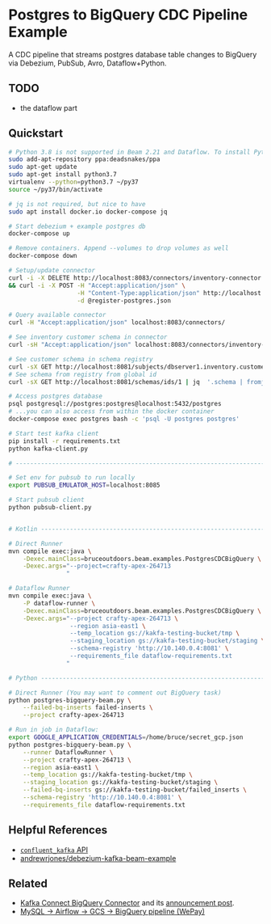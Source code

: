 # Postgres to BigQuery CDC Pipeline Example

A CDC pipeline that streams postgres database table changes to BigQuery via Debezium, PubSub, Avro, Dataflow+Python.

## TODO

- the dataflow part

## Quickstart

```sh
# Python 3.8 is not supported in Beam 2.21 and Dataflow. To install Python 3.7 in Ubuntu 20.04 you can do:
sudo add-apt-repository ppa:deadsnakes/ppa
sudo apt-get update
sudo apt-get install python3.7
virtualenv --python=python3.7 ~/py37
source ~/py37/bin/activate

# jq is not required, but nice to have
sudo apt install docker.io docker-compose jq

# Start debezium + example postgres db
docker-compose up

# Remove containers. Append --volumes to drop volumes as well
docker-compose down

# Setup/update connector
curl -i -X DELETE http://localhost:8083/connectors/inventory-connector \
&& curl -i -X POST -H "Accept:application/json" \
                   -H "Content-Type:application/json" http://localhost:8083/connectors/ \
                   -d @register-postgres.json

# Query available connector
curl -H "Accept:application/json" localhost:8083/connectors/

# See inventory customer schema in connector
curl -sH "Accept:application/json" localhost:8083/connectors/inventory-connector | jq

# See customer schema in schema registry
curl -sX GET http://localhost:8081/subjects/dbserver1.inventory.customers-value/versions/1 | jq '.schema | fromjson'
# See schema from registry from global id
curl -sX GET http://localhost:8081/schemas/ids/1 | jq  '.schema | fromjson'

# Access postgres database
psql postgresql://postgres:postgres@localhost:5432/postgres
# ...you can also access from within the docker container
docker-compose exec postgres bash -c 'psql -U postgres postgres'

# Start test kafka client
pip install -r requirements.txt
python kafka-client.py

# -----------------------------------------------------------------------------------

# Set env for pubsub to run locally
export PUBSUB_EMULATOR_HOST=localhost:8085

# Start pubsub client
python pubsub-client.py


# Kotlin ----------------------------------------------------------------------------

# Direct Runner
mvn compile exec:java \
    -Dexec.mainClass=bruceoutdoors.beam.examples.PostgresCDCBigQuery \
    -Dexec.args="--project=crafty-apex-264713
                " 

# Dataflow Runner
mvn compile exec:java \
    -P dataflow-runner \
    -Dexec.mainClass=bruceoutdoors.beam.examples.PostgresCDCBigQuery \
    -Dexec.args="--project crafty-apex-264713 \
                 --region asia-east1 \
                 --temp_location gs://kakfa-testing-bucket/tmp \
                 --staging_location gs://kakfa-testing-bucket/staging \
                 --schema-registry 'http://10.140.0.4:8081' \
                 --requirements_file dataflow-requirements.txt
                " 

# Python -----------------------------------------------------------------------------

# Direct Runner (You may want to comment out BigQuery task)
python postgres-bigquery-beam.py \
    --failed-bq-inserts failed-inserts \
    --project crafty-apex-264713

# Run in job in Dataflow:
export GOOGLE_APPLICATION_CREDENTIALS=/home/bruce/secret_gcp.json
python postgres-bigquery-beam.py \
    --runner DataflowRunner \
    --project crafty-apex-264713 \
    --region asia-east1 \
    --temp_location gs://kakfa-testing-bucket/tmp \
    --staging_location gs://kakfa-testing-bucket/staging \
    --failed-bq-inserts gs://kakfa-testing-bucket/failed_inserts \
    --schema-registry 'http://10.140.0.4:8081' \
    --requirements_file dataflow-requirements.txt

```

## Helpful References

- [`confluent_kafka` API](https://docs.confluent.io/current/clients/confluent-kafka-python/)
- [andrewrjones/debezium-kafka-beam-example](https://github.com/andrewrjones/debezium-kafka-beam-example)

## Related

 - [Kafka Connect BigQuery Connector](https://github.com/wepay/kafka-connect-bigquery) and its [announcement post](https://wecode.wepay.com/posts/kafka-bigquery-connector).
 - [MySQL → Airflow → GCS → BigQuery pipeline (WePay)](https://wecode.wepay.com/posts/bigquery-wepay)
